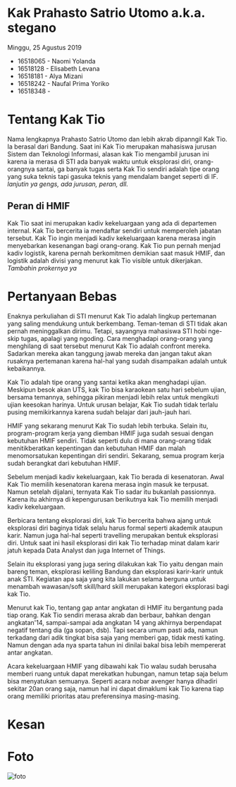 # Kak Prahasto Satrio Utomo a.k.a. stegano
Minggu, 25 Agustus 2019

- 16518065 - Naomi Yolanda
- 16518128 - Elisabeth Levana
- 16518181 - Alya Mizani
- 16518242 - Naufal Prima Yoriko
- 16518348 - 

# Tentang Kak Tio
Nama lengkapnya Prahasto Satrio Utomo dan lebih akrab dipanngil Kak Tio. Ia berasal dari Bandung. Saat ini Kak Tio merupakan mahasiswa jurusan Sistem dan Teknologi Informasi, alasan kak Tio mengambil jurusan ini karena ia merasa di STI ada banyak waktu untuk eksplorasi diri, orang-orangnya santai, ga banyak tugas serta Kak Tio sendiri adalah tipe orang yang suka teknis tapi gasuka teknis yang mendalam banget seperti di IF. *lanjutin ya gengs, ada jurusan, peran, dll.*

## Peran di HMIF
Kak Tio saat ini merupakan kadiv kekeluargaan yang ada di departemen internal. Kak Tio bercerita ia mendaftar sendiri untuk memperoleh jabatan tersebut. Kak Tio ingin menjadi kadiv kekeluargaan karena merasa ingin menyebarkan kesenangan bagi orang-orang. Kak Tio pun pernah menjad kadiv logistik, karena pernah berkomitmen demikian saat masuk HMIF, dan logistik adalah divisi yang menurut kak Tio visible untuk dikerjakan.       *Tambahin prokernya ya*

# Pertanyaan Bebas


Enaknya perkuliahan di STI menurut Kak Tio adalah lingkup pertemanan yang saling mendukung untuk berkembang. Teman-teman di STI tidak akan pernah meninggalkan dirimu. Tetapi, sayangnya mahasiswa STI hobi nge-skip tugas, apalagi yang ngoding. Cara menghadapi orang-orang yang menghilang di saat tersebut menurut Kak Tio adalah confront mereka. Sadarkan mereka akan tanggung jawab mereka dan jangan takut akan rusaknya pertemanan karena hal-hal yang sudah disampaikan adalah untuk kebaikannya.

Kak Tio adalah tipe orang yang santai ketika akan menghadapi ujian. Meskipun besok akan UTS, kak Tio bisa karaokean satu hari sebelum ujian, bersama temannya, sehingga pikiran menjadi lebih relax untuk mengikuti ujian keesokan harinya. Untuk urusan belajar, Kak Tio sudah tidak terlalu pusing memikirkannya karena sudah belajar dari jauh-jauh hari.

HMIF yang sekarang menurut Kak Tio sudah lebih terbuka. Selain itu, program-program kerja yang diemban HMIF juga sudah sesuai dengan kebutuhan HMIF sendiri. Tidak seperti dulu di mana orang-orang tidak menitikberatkan kepentingan dan kebutuhan HMIF dan malah menomorsatukan kepentingan diri sendiri. Sekarang, semua program kerja sudah berangkat dari kebutuhan HMIF.



Sebelum menjadi kadiv kekeluargaan, kak Tio berada di kesenatoran. Awal Kak Tio memilih kesenatoran karena merasa ingin masuk ke terpusat. Namun setelah dijalani, ternyata Kak Tio sadar itu bukanlah passionnya. Karena itu akhirnya di kepengurusan berikutnya kak Tio memilih menjadi kadiv kekeluargaan.

Berbicara tentang eksplorasi diri, kak Tio bercerita bahwa ajang untuk eksplorasi diri baginya tidak selalu harus formal seperti akademik ataupun karir. Namun juga hal-hal seperti travelling merupakan bentuk eksplorasi diri. Untuk saat ini hasil eksplorasi diri kak Tio terhadap minat dalam karir jatuh kepada Data Analyst dan juga Internet of Things.

Selain itu eksplorasi yang juga sering dilakukan kak Tio yaitu dengan main bareng teman, eksplorasi keliling Bandung dan eksplorasi karir-karir untuk anak STI. Kegiatan apa saja yang kita lakukan selama berguna untuk menambah wawasan/soft skill/hard skill merupakan kategori eksplorasi bagi kak Tio.

Menurut kak Tio, tentang gap antar angkatan di HMIF itu bergantung pada tiap orang. Kak Tio sendiri merasa akrab dan berbaur, bahkan dengan angkatan'14, sampai-sampai ada angkatan 14 yang akhirnya berpendapat negatif tentang dia (ga sopan, dsb). Tapi secara umum pasti ada, namun terkadang dari adik tingkat bisa saja yang memberi gap, tidak mesti kating. Namun dengan ada nya sparta tahun ini dinilai bakal bisa lebih mempererat antar angkatan.

Acara kekeluargaan HMIF yang dibawahi kak Tio walau sudah berusaha memberi ruang untuk dapat merekatkan hubungan, namun tetap saja belum bisa menyatukan semuanya. Seperti acara nobar avenger hanya dihadiri sekitar 20an orang saja, namun hal ini dapat dimaklumi kak Tio karena tiap orang memiliki prioritas atau preferensinya masing-masing. 

# Kesan


# Foto
![foto](./16518065-16518128-16518181-16518242-16518348.jpg)
